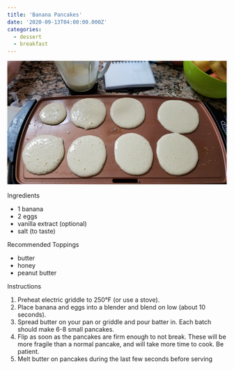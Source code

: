 ```yaml
---
title: 'Banana Pancakes'
date: '2020-09-13T04:00:00.000Z'
categories:
  - dessert
  - breakfast
---
```

![](/assets/images/banana_pancakes.jpg)

Ingredients
* 1 banana
* 2 eggs
* vanilla extract (optional)
* salt (to taste)



Recommended Toppings
* butter
* honey
* peanut butter


Instructions
1. Preheat electric griddle to 250°F (or use a stove).
2. Place banana and eggs into a blender and blend on low (about 10 seconds).
3. Spread butter on your pan or griddle and pour batter in. Each batch should
   make 6-8 small pancakes.
4. Flip as soon as the pancakes are firm enough to not break. These will be
   more fragile than a normal pancake, and will take more time to cook. Be
   patient.
5. Melt butter on pancakes during the last few seconds before serving



